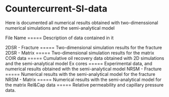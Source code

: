 # Countercurrent-SI-data

Here is documented all numerical results obtained with two-dimenssional numerical simulations and the semi-analytical model

File Name  ===== Description of data contained in it 

2DSR - Fracture ===== Two-dimensional simulation results for the fracture
2DSR - Matrix ===== Two-dimensional simulation results for the matrix
COIR data ===== Cumulative oil recovery data obtained with 2D simulations and the semi-analytical model
Ex cores ===== Experimental data, and numerical results obtained with the semi-analytical model
NRSM - Fracture ===== Numerical results with the semi-analytical model for the fracture
NRSM - Matrix ===== Numerical results with the semi-analytical model for the matrix
Rel&Cap data ===== Relative permeability and capillary pressure data.


